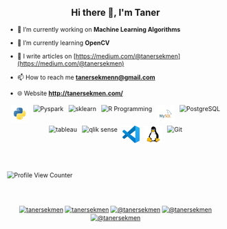 
<h2 align="center">Hi there 👋, I'm Taner</h2>



- 🔭 I’m currently working on **Machine Learning Algorithms**

- 🌱 I’m currently learning **OpenCV**

- 📝 I write articles on [https://medium.com/@tanersekmen](https://medium.com/@tanersekmen)

- 📫 How to reach me **tanersekmenn@gmail.com**

-	🌐 Website **http://tanersekmen.com/** 

<p align="center">
<img src="https://raw.githubusercontent.com/github/explore/80688e429a7d4ef2fca1e82350fe8e3517d3494d/topics/python/python.png" alt="Python" height="40" style="vertical-align:top; margin:4px">
<img src="https://e7.pngegg.com/pngimages/263/900/png-clipart-apache-spark-apache-zeppelin-apache-software-foundation-apache-hadoop-tutorial-spark-miscellaneous-text.png" alt="Pyspark" height="40" style="vertical-align:top; margin:4px">
<img src="https://upload.wikimedia.org/wikipedia/commons/thumb/0/05/Scikit_learn_logo_small.svg/1200px-Scikit_learn_logo_small.svg.png" alt="sklearn" height="40" style="vertical-align:top; margin:4px">
<img src="https://raw.githubusercontent.com/jmnote/z-icons/master/svg/r.svg" alt="R Programming" height="40" style="vertical-align:top; margin:4px">
<img src="https://raw.githubusercontent.com/github/explore/80688e429a7d4ef2fca1e82350fe8e3517d3494d/topics/mysql/mysql.png" alt="MySQL" height="40" style="vertical-align:top; margin:4px">
<img src="https://upload.wikimedia.org/wikipedia/commons/thumb/2/29/Postgresql_elephant.svg/1080px-Postgresql_elephant.svg.png" alt="PostgreSQL" height="40" style="vertical-align:top; margin:4px">
<img src="https://user-images.githubusercontent.com/18670428/67620073-ca558e00-f7fa-11e9-9ea2-ed3a80c59210.png" alt="tableau" height="40" style="vertical-align:top; margin:4px">
<img src="https://www.doclogic.nl/hs-fs/hubfs/Logos/Koppelingen/Pagina/Koppeling-JOIN-QlikSense.png?width=900&name=Koppeling-JOIN-QlikSense.png" alt="qlik sense" height="40" style="vertical-align:top; margin:4px">
<img src="https://raw.githubusercontent.com/github/explore/80688e429a7d4ef2fca1e82350fe8e3517d3494d/topics/visual-studio-code/visual-studio-code.png" alt="VS Code" height="40" style="vertical-align:top; margin:4px">
<img src="https://raw.githubusercontent.com/github/explore/80688e429a7d4ef2fca1e82350fe8e3517d3494d/topics/linux/linux.png" alt="Linux" height="40" style="vertical-align:top; margin:4px">
<img src="https://miro.medium.com/freeze/max/1200/1*xJdaL3X77BKCFqJfHt-Hpw.gif" alt="Git" height="40" style="vertical-align:top; margin:4px">
</p>


<br></br>

![Profile View Counter](https://komarev.com/ghpvc/?username=tanersekmen)

<br></br>


  
  
<p align="center">
<a href="https://twitter.com/TanerSekmenn" target="blank"><img align="center" src="https://pbs.twimg.com/media/D7Q-gzVXsAIr_0A.png" alt="tanersekmen" height="40" width="40" /></a>
<a href="https://kaggle.com/tanersekmen" target="blank"><img align="center" src="https://avatars.mds.yandex.net/i?id=6848e806ec5191d346299d178c28e026-5858549-images-thumbs&n=13" alt="tanersekmen" height="40" width="40" /></a>
<a href="https://medium.com/@tanersekmen" target="blank"><img align="center" src="https://avatars.mds.yandex.net/i?id=8e3cc0205a5aa52c45f2a39b2ba42dac-4568533-images-thumbs&n=13" alt="@tanersekmen" height="40" width="40" /></a>
<a href="https://linkedin.com/in/tanersekmen" target="blank"><img align="center" src="https://avatars.mds.yandex.net/i?id=0e8fb003824e8cf549a158621636ea00-5888323-images-thumbs&n=13" alt="@tanersekmen" height="40" width="40" /></a>
<a href="https://github.com/tanersekmen" target="blank"><img align="center" src="https://avatars.mds.yandex.net/i?id=79a87002cc1c83ed4077b39ef6a577e6-5519673-images-thumbs&n=13" alt="@tanersekmen" height="40" width="40" /></a>
</p>


